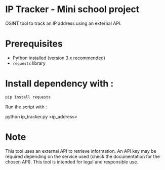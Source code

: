 # IP Tracker - Mini school project

OSINT tool to track an IP address using an external API.

# Prerequisites

- Python installed (version 3.x recommended)
- `requests` library

# Install dependency with :

```bash
pip install requests
```

Run the script with :

python ip_tracker.py <ip_address>

# Note

This tool uses an external API to retrieve information.
An API key may be required depending on the service used (check the documentation for the chosen API).
This tool is intended for legal and responsible use.
